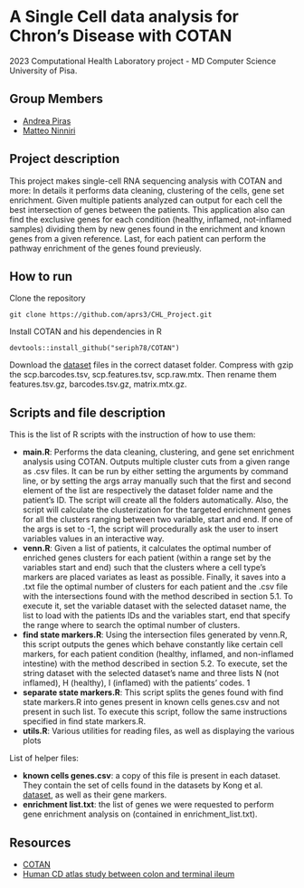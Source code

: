 # A Single Cell data analysis for Chron’s Disease with COTAN
2023 Computational Health Laboratory project - MD Computer Science University of Pisa.

## Group Members
- [Andrea Piras](https://github.com/aprs3)
- [Matteo Ninniri](https://github.com/Asduffo)

## Project description
This project makes single-cell RNA sequencing analysis with COTAN and more: In details it performs data cleaning, clustering of the cells, gene set enrichment. Given multiple patients analyzed can output for each cell the best intersection of genes between the patients. This application also can find the
exclusive genes for each condition (healthy, inflamed, not-inflamed samples) dividing them by new genes found in the enrichment and known genes from a given reference. Last, for each patient can perform the pathway enrichment of the genes found previeusly.

## How to run
Clone the repository
```
git clone https://github.com/aprs3/CHL_Project.git
```
Install COTAN and his dependencies in R
```
devtools::install_github("seriph78/COTAN")
```

Download the [dataset](https://singlecell.broadinstitute.org/single_cell/study/SCP1884/human-cd-atlas-study-between-colon-and-terminal-ileum#study-download) files in the correct dataset folder. Compress with gzip the scp.barcodes.tsv, scp.features.tsv, scp.raw.mtx. Then rename them features.tsv.gz, barcodes.tsv.gz, matrix.mtx.gz.

## Scripts and file description
This is the list of R scripts with the instruction of how to use them:
* **main.R**: Performs the data cleaning, clustering, and gene set enrichment analysis using COTAN. Outputs
multiple cluster cuts from a given range as .csv files. It can be run by either setting the arguments by command
line, or by setting the args array manually such that the first and second element of the list are respectively
the dataset folder name and the patient’s ID. The script will create all the folders automatically. Also, the
script will calculate the clusterization for the targeted enrichment genes for all the clusters ranging between
two variable, start and end. If one of the args is set to -1, the script will procedurally ask the user to insert
variables values in an interactive way.
* **venn.R**: Given a list of patients, it calculates the optimal number of enriched genes clusters for each patient
(within a range set by the variables start and end) such that the clusters where a cell type’s markers are placed
variates as least as possible. Finally, it saves into a .txt file the optimal number of clusters for each patient
and the .csv file with the intersections found with the method described in section 5.1. To execute it, set the
variable dataset with the selected dataset name, the list to load with the patients IDs and the variables start,
end that specify the range where to search the optimal number of clusters.
* **find state markers.R**: Using the intersection files generated by venn.R, this script outputs the genes which
behave constantly like certain cell markers, for each patient condition (healthy, inflamed, and non-inflamed
intestine) with the method described in section 5.2. To execute, set the string dataset with the selected
dataset’s name and three lists N (not inflamed), H (healthy), I (inflamed) with the patients’ codes.
1
* **separate state markers.R**: This script splits the genes found with find state markers.R into genes present in
known cells genes.csv and not present in such list. To execute this script, follow the same instructions specified
in find state markers.R.
* **utils.R**: Various utilities for reading files, as well as displaying the various plots

List of helper files:
* **known cells genes.csv**: a copy of this file is present in each dataset. They contain the set of cells found in the
datasets by Kong et al. [dataset](https://singlecell.broadinstitute.org/single_cell/study/SCP1884/human-cd-atlas-study-between-colon-and-terminal-ileum#study-download), as well as their gene markers.
* **enrichment list.txt**: the list of genes we were requested to perform gene enrichment analysis on (contained in enrichment_list.txt).

## Resources
- [COTAN](https://github.com/seriph78/COTAN/tree/devel)
- [Human CD atlas study between colon and terminal ileum](https://singlecell.broadinstitute.org/single_cell/study/SCP1884/human-cd-atlas-study-between-colon-and-terminal-ileum#study-summary)

